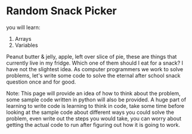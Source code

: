 # Random Snack Picker

you will learn:
1. Arrays
2. Variables

Peanut butter & jelly, apple, left over slice of pie, these are things that currently live in my fridge. Which one of them should I eat for a snack? I have not the slightest idea. As computer programmers we work to solve problems, let's write some code to solve the eternal after school snack question once and for good.

Note:
This page will provide an idea of how to think about the problem, some sample code written in python will also be provided. A huge part of learning to write code is learning to think in code, take some time before looking at the sample code about different ways you could solve the problem, even write out the steps you would take, you can worry about getting the actual code to run after figuring out how it is going to work.
